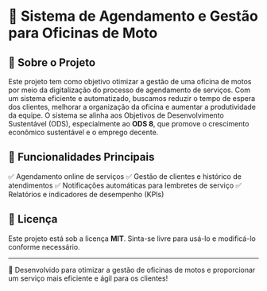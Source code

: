 # 📌 Sistema de Agendamento e Gestão para Oficinas de Moto

## 📖 Sobre o Projeto

Este projeto tem como objetivo otimizar a gestão de uma oficina de motos por meio da digitalização do processo de agendamento de serviços. Com um sistema eficiente e automatizado, buscamos reduzir o tempo de espera dos clientes, melhorar a organização da oficina e aumentar a produtividade da equipe. O sistema se alinha aos Objetivos de Desenvolvimento Sustentável (ODS), especialmente ao **ODS 8**, que promove o crescimento econômico sustentável e o emprego decente.

## 🚀 Funcionalidades Principais

✅ Agendamento online de serviços
✅ Gestão de clientes e histórico de atendimentos
✅ Notificações automáticas para lembretes de serviço
✅ Relatórios e indicadores de desempenho (KPIs)

## 📄 Licença

Este projeto está sob a licença **MIT**. Sinta-se livre para usá-lo e modificá-lo conforme necessário.

---

🚀 Desenvolvido para otimizar a gestão de oficinas de motos e proporcionar um serviço mais eficiente e ágil para os clientes!


